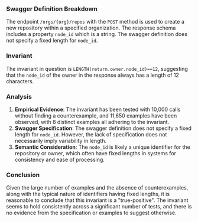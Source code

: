 ### Swagger Definition Breakdown
The endpoint `/orgs/{org}/repos` with the `POST` method is used to create a new repository within a specified organization. The response schema includes a property `node_id` which is a string. The swagger definition does not specify a fixed length for `node_id`.

### Invariant
The invariant in question is `LENGTH(return.owner.node_id)==12`, suggesting that the `node_id` of the owner in the response always has a length of 12 characters.

### Analysis
1. **Empirical Evidence**: The invariant has been tested with 10,000 calls without finding a counterexample, and 11,650 examples have been observed, with 8 distinct examples all adhering to the invariant.
2. **Swagger Specification**: The swagger definition does not specify a fixed length for `node_id`. However, the lack of specification does not necessarily imply variability in length.
3. **Semantic Consideration**: The `node_id` is likely a unique identifier for the repository or owner, which often have fixed lengths in systems for consistency and ease of processing.

### Conclusion
Given the large number of examples and the absence of counterexamples, along with the typical nature of identifiers having fixed lengths, it is reasonable to conclude that this invariant is a "true-positive". The invariant seems to hold consistently across a significant number of tests, and there is no evidence from the specification or examples to suggest otherwise.
